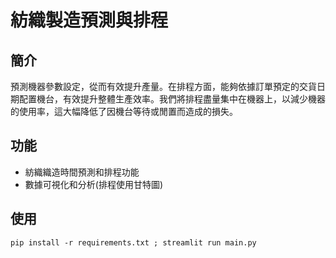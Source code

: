 # 紡織製造預測與排程

## 簡介

預測機器參數設定，從而有效提升產量。在排程方面，能夠依據訂單預定的交貨日期配置機台，有效提升整體生產效率。我們將排程盡量集中在機器上，以減少機器的使用率，這大幅降低了因機台等待或閒置而造成的損失。

## 功能

- 紡織織造時間預測和排程功能
- 數據可視化和分析(排程使用甘特圖)


## 使用
```
pip install -r requirements.txt ; streamlit run main.py
```
